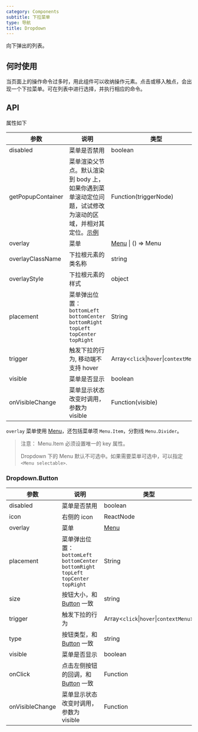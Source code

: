 ```yaml
---
category: Components
subtitle: 下拉菜单
type: 导航
title: Dropdown
---
```


向下弹出的列表。

## 何时使用

当页面上的操作命令过多时，用此组件可以收纳操作元素。点击或移入触点，会出现一个下拉菜单。可在列表中进行选择，并执行相应的命令。

## API

属性如下

| 参数 | 说明 | 类型 | 默认值 | 版本 |
| --- | --- | --- | --- | --- |
| disabled | 菜单是否禁用 | boolean | - |  |
| getPopupContainer | 菜单渲染父节点。默认渲染到 body 上，如果你遇到菜单滚动定位问题，试试修改为滚动的区域，并相对其定位。[示例](https://codepen.io/afc163/pen/zEjNOy?editors=0010) | Function(triggerNode) | `() => document.body` |  |
| overlay | 菜单 | [Menu](/components/menu) \| () => Menu | - |  |
| overlayClassName | 下拉根元素的类名称 | string | - | 3.11.0 |
| overlayStyle | 下拉根元素的样式 | object | - | 3.11.0 |
| placement | 菜单弹出位置：`bottomLeft` `bottomCenter` `bottomRight` `topLeft` `topCenter` `topRight` | String | `bottomLeft` |  |
| trigger | 触发下拉的行为, 移动端不支持 hover | Array&lt;`click`\|`hover`\|`contextMenu`> | `['hover']` |  |
| visible | 菜单是否显示 | boolean | - |  |
| onVisibleChange | 菜单显示状态改变时调用，参数为 visible | Function(visible) | - |  |

`overlay` 菜单使用 [Menu](/components/menu/)，还包括菜单项 `Menu.Item`，分割线 `Menu.Divider`。

> 注意： Menu.Item 必须设置唯一的 key 属性。
>
> Dropdown 下的 Menu 默认不可选中。如果需要菜单可选中，可以指定 `<Menu selectable>`.

### Dropdown.Button

| 参数 | 说明 | 类型 | 默认值 | 版本 |
| --- | --- | --- | --- | --- |
| disabled | 菜单是否禁用 | boolean | - |  |
| icon | 右侧的 icon | ReactNode | - | 3.17.0 |
| overlay | 菜单 | [Menu](/components/menu/) | - |  |
| placement | 菜单弹出位置：`bottomLeft` `bottomCenter` `bottomRight` `topLeft` `topCenter` `topRight` | String | `bottomLeft` |  |
| size | 按钮大小，和 [Button](/components/button/) 一致 | string | 'default' |  |
| trigger | 触发下拉的行为 | Array&lt;`click`\|`hover`\|`contextMenu`> | `['hover']` |  |
| type | 按钮类型，和 [Button](/components/button/) 一致 | string | 'default' |  |
| visible | 菜单是否显示 | boolean | - |  |
| onClick | 点击左侧按钮的回调，和 [Button](/components/button/) 一致 | Function | - |  |
| onVisibleChange | 菜单显示状态改变时调用，参数为 visible | Function | - |  |

